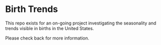 # Birth Trends

This repo exists for an on-going project investigating the seasonality and trends visible in births in the United States.

Please check back for more information.
